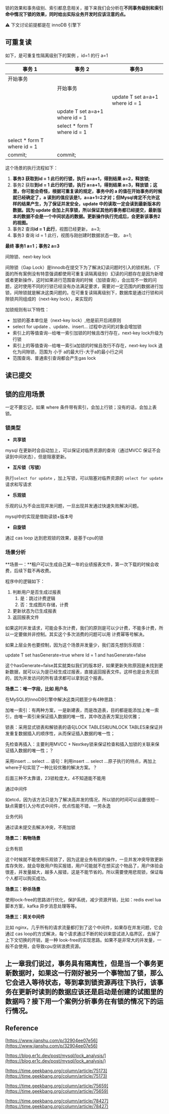 锁的效果和事务级别、索引都息息相关，接下来我们会分析在**不同事务级别和索引命中情况下锁的效果，同时给出实际业务开发时应该注意的点。**

⚠️ 下文讨论前提都是在 innoDB 引擎下

## 可重复读

如下，是可重复性隔离级别下的案例 ，id=1 的行 a=1

| 事务 1                         | 事务 2                            | 事务3                             |
| ---------------------------- | ------------------------------- | ------------------------------- |
| 开始事务                         |                                 |                                 |
|                              | 开始事务                            |                                 |
|                              |                                 | update T set a=a+1 where id = 1 |
|                              | update T set a=a+1 where id = 1 |                                 |
|                              | select * form T where id = 1    |                                 |
| select * form T where id = 1 |                                 |                                 |
| commit;                      | commit;                         |                                 |

这个场景的执行流程如下：


1. **事务3 获取到id = 1 此行的行锁，执行 a=a+1，得到结果 a=2，释放锁;**
2. 事务2 获取**到id = 1 此行的行锁，执行 a=a+1，得到结果 a=3，释放锁；这里，你可能会奇怪，根据可重复读的规定，事务中的 a 的值在开始事务的时候就已经确定了，a 读到的值应该是1，a=a+1=2才对；但Mysql肯定不允许这样的结果产生，为了保证并发安全，update 中的读取一定会读到最新版本的数据。因为 update 会加上共享锁，所以保证其他的事务都已经提交，最新版本的数据不会是一个中间状态的数据。更新操作执行完成后，会更新该事务2的视图。**
3. 事务2 查询**id = 1 此行**，视图已经更新， a=3;
4. 事务3 查询 id = 1 此行，视图与刚创建时数据状态一致， a=1;

**最终 事务1 a=1；事务2 a=3**

间隙锁、next-key lock

间隙锁（Gap Lock）是Innodb在提交下为了解决幻读问题时引入的锁机制，（下面的所有案例没有特意强调都使用可重复读隔离级别）幻读的问题存在是因为新增或者更新操作，这时如果进行范围查询的时候（加锁查询），会出现不一致的问题，这时使用不同的行锁已经没有办法满足要求，需要对一定范围内的数据进行加锁，间隙锁就是解决这类问题的。在可重复读隔离级别下，数据库是通过行锁和间隙锁共同组成的（next-key lock），来实现的

加锁规则有以下特性：


- 加锁的基本单位是（next-key lock）,他是前开后闭原则
- select for update 、update、insert… 过程中访问的对象会增加锁
- 索引上的等值查询--给唯一索引加锁的时候且改行存在，next-key lock升级为行锁
- 索引上的等值查询--给唯一索引a加锁的时候且改行不存在，next-key lock 退化为间隙锁，范围为 小于 a的最大行-大于a的最小行之间
- 范围查询、普通索引查询都会产生gas lock

## 读已提交



## 锁的应用场景

一定不要忘记，如果 where 条件带有索引，会加上行锁；没有的话，会加上表锁。

### 锁类型

- **共享锁**

mysql 在更新时会自动加上，可以保证对临界资源的查询（通过MVCC 保证不会读到中间状态），但是阻塞更新。


- **互斥锁（写锁）**

执行`select for update`  ，加上写锁，可以阻塞对临界资源的 `select for update`  请求和写请求


- **乐观锁**

乐观的认为不会出现并发问题，一旦出现并发通过快速失败解决问题。

mysql中的实现是借助读锁+版本号


- **自旋锁**

通过 cas loop 达到悲观锁的效果，是基于cpu的锁

### 场景分析


**场景一：**租户可以生成自己某一年的业绩报表文件，第一次下载的时候会收费，后续下载不再收费。

程序中的逻辑如下：


1. 判断用户是否生成过报表
	1. 是：跳过计费逻辑
	2. 否：生成图片存储，计费
2. 更新状态为已生成报表
3. 返回报表文件

如果这时并发请求，可能会多次计费，我们的原则是可以少计费，不能多计费，所以一定要做并非控制。其实这个多次消费的问题可以用 计费幂等号解决。

如果上层业务也要控制，因为这个场景并发量少，我们首先想到乐观锁：

update T set hasGenerate=true where Id = 1 and hasGenerate=false

这个hasGenerate=false其实就类似我们的版本好，如果更新失败原因是未找到更新数据，就可以认为是已经生成过报表，直接返回报表文件。这样也是业务无损的，因为并发访问的所有请求都可以拿到这个报表。

**场景二：唯一字段，比如 用户名**

在MySQL的InnoDB引擎中解决这类问题至少有4种思路：

加唯一索引：有两种方案，一是新建表，而是改造表，目的都是能添加上唯一索引，由唯一索引来保证插入数据的唯一性，其中改造表方案比较优雅；

锁表：采用显式锁表和解锁表的语句LOCK TABLES和UNLOCK TABLES来保证并发重复数据插入的顺序性，从而保证插入数据的唯一性；

先检查再插入：主要利用MVCC + Nextkey锁来保证检查和插入加锁的关联来保证插入数据的唯一性；？

采用insert ... select … 语句：利用insert ... select …原子执行的特点，再加上where子句实现了一种比较优雅的解决方案。？

后面三种不太靠谱，23锁粒度大，4不知道能不能用

通过中间件

如etcd，因为该方法只是为了解决高并发的情况，所以锁的时间可以设置很短--缺点需要引入分布式中间件，优点性能不错，一劳永逸

业务代码

通过读未提交去解决冲突，不用加锁

**场景二：购物场景**

业务有损

这个时候就不能使用乐观锁了，因为这是业务有损的操作，一旦并发冲突导致更新库存失败，就会导致用户购买报错，用户可能就不在想买这个物品了，用户体验会很差，并发量越大，越多人报错，这是不能节省的。所以需要使用悲观锁，保证每个人都可以购买成功。

**场景三：秒杀场景**

使用lock-free的思路进行优化，保护系统，减少资源开销，比如：redis evel lua脚本方案，kafka 异步消息处理等等。

**场景三：网关中间件**

比如 nginx，几乎所有的请求流量都打到了这个中间件，如果存在并发问题，它会通过 cas loop的方式解决，每个请求通过不断的轮训来尝试进入临界区，去掉了上下文切换的开销，是一种 look-free的实现思路。如果不是非常大的并发量，一般不会使用，会导致cpu空转浪费资源。

上一章我们说过，事务具有隔离性，但是当一个事务更新数据时，如果这一行刚好被另一个事物加了锁，那么它会进入等待状态，等到拿到锁资源再往下执行，该事务在更新时读到的数据应该还是启动是创建的试图里的数据吗？接下用一个案例分析事务在有锁的情况下的运行情况。
----

## Reference


[https://www.jianshu.com/p/32904ee07e56](https://www.jianshu.com/p/32904ee07e56)

[https://blog.er1c.dev/post/mysql/lock_analysis/](https://blog.er1c.dev/post/mysql/lock_analysis/)

[https://time.geekbang.org/column/article/75173](https://time.geekbang.org/column/article/75173)

[https://time.geekbang.org/column/article/75659](https://time.geekbang.org/column/article/75659)

[https://time.geekbang.org/column/article/78427](https://time.geekbang.org/column/article/78427)
